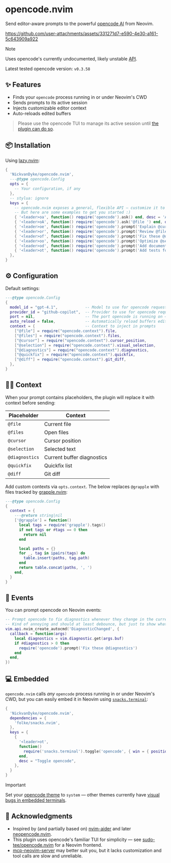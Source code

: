 # opencode.nvim

Send editor-aware prompts to the powerful [opencode AI](https://github.com/sst/opencode) from Neovim.

https://github.com/user-attachments/assets/331271d7-e590-4e30-a161-5c643909a922

> [!NOTE]
> Uses opencode's currently undocumented, likely unstable [API](https://github.com/sst/opencode/blob/dev/packages/opencode/src/server/server.ts).
> 
> Latest tested opencode version: `v0.3.58`

## ✨ Features

- Finds your `opencode` process running in or under Neovim's CWD
- Sends prompts to its active session
- Injects customizable editor context
- Auto-reloads edited buffers

> Please use the opencode TUI to manage its active session until [the plugin can do so](https://github.com/sst/opencode/issues/1255).

## 📦 Installation

Using [lazy.nvim](https://github.com/folke/lazy.nvim):

```lua
{
  'NickvanDyke/opencode.nvim',
  ---@type opencode.Config
  opts = {
    -- Your configuration, if any
  },
  -- stylua: ignore
  keys = {
    -- opencode.nvim exposes a general, flexible API — customize it to your workflow!
    -- But here are some examples to get you started :)
    { '<leader>oa', function() require('opencode').ask() end, desc = 'Ask opencode', mode = { 'n', 'v' }, },
    { '<leader>oA', function() require('opencode').ask('@file ') end, desc = 'Ask opencode about current file', mode = { 'n', 'v' }, },
    { '<leader>oe', function() require('opencode').prompt('Explain @cursor and its context') end, desc = 'Explain code near cursor' },
    { '<leader>or', function() require('opencode').prompt('Review @file for correctness and readability') end, desc = 'Review file', },
    { '<leader>of', function() require('opencode').prompt('Fix these @diagnostics') end, desc = 'Fix errors', },
    { '<leader>oo', function() require('opencode').prompt('Optimize @selection for performance and readability') end, desc = 'Optimize selection', mode = 'v', },
    { '<leader>od', function() require('opencode').prompt('Add documentation comments for @selection') end, desc = 'Document selection', mode = 'v', },
    { '<leader>ot', function() require('opencode').prompt('Add tests for @selection') end, desc = 'Test selection', mode = 'v', },
  },
}
```

## ⚙️ Configuration

Default settings:

```lua
---@type opencode.Config
{
  model_id = "gpt-4.1",            -- Model to use for opencode requests — see https://models.dev/
  provider_id = "github-copilot",  -- Provider to use for opencode requests — see https://models.dev/
  port = nil,                      -- The port opencode is running on — use `opencode --port <port>`. If `nil`, tries to find a running instance.
  auto_reload = false,             -- Automatically reload buffers edited by opencode
  context = {                      -- Context to inject in prompts
    ["@file"] = require("opencode.context").file,
    ["@files"] = require("opencode.context").files,
    ["@cursor"] = require("opencode.context").cursor_position,
    ["@selection"] = require("opencode.context").visual_selection,
    ["@diagnostics"] = require("opencode.context").diagnostics,
    ["@quickfix"] = require("opencode.context").quickfix,
    ["@diff"] = require("opencode.context").git_diff,
  },
}
```

## 🕵️‍♂️ Context

When your prompt contains placeholders, the plugin will replace it with context before sending:

| Placeholder | Context |
| - | - |
| `@file` | Current file |
| `@files` | Open files |
| `@cursor` | Cursor position |
| `@selection` | Selected text |
| `@diagnostics` | Current buffer diagnostics |
| `@quickfix` | Quickfix list |
| `@diff` | Git diff |

Add custom contexts via `opts.context`. The below replaces `@grapple` with files tracked by [grapple.nvim](https://github.com/cbochs/grapple.nvim):

```lua
---@type opencode.Config
{
  context = {
    ---@return string|nil
    ['@grapple'] = function()
      local tags = require('grapple').tags()
      if not tags or #tags == 0 then
        return nil
      end

      local paths = {}
      for _, tag in ipairs(tags) do
        table.insert(paths, tag.path)
      end
      return table.concat(paths, ', ')
    end,
  }
}
```

## 👀 Events

You can prompt opencode on Neovim events:

```lua
-- Prompt opencode to fix diagnostics whenever they change in the current buffer.
-- Kind of annoying and should at least debounce, but just to show what's possible.
vim.api.nvim_create_autocmd('DiagnosticChanged', {
  callback = function(args)
    local diagnostics = vim.diagnostic.get(args.buf)
    if #diagnostics > 0 then
      require('opencode').prompt('Fix these @diagnostics')
    end
  end,
})
```

## 💻 Embedded

`opencode.nvim` calls *any* `opencode` process running in or under Neovim's CWD, but you can easily embed it in Neovim using [`snacks.terminal`](https://github.com/folke/snacks.nvim/blob/main/docs/terminal.md):

```lua
{
  'NickvanDyke/opencode.nvim',
  dependencies = {
    'folke/snacks.nvim',
  },
  keys = {
    {
      '<leader>ot',
      function()
        require('snacks.terminal').toggle('opencode', { win = { position = 'right' } })
      end,
      desc = "Toggle opencode",
    },
  }
}
```

> [!IMPORTANT]
> Set your [opencode theme](https://opencode.ai/docs/themes/) to `system` — other themes currently have [visual bugs in embedded terminals](https://github.com/sst/opencode/issues/445).

## 🙏 Acknowledgments

- Inspired by (and partially based on) [nvim-aider](https://github.com/GeorgesAlkhouri/nvim-aider) and later [neopencode.nvim](https://github.com/loukotal/neopencode.nvim).
- This plugin uses opencode's familiar TUI for simplicity — see [sudo-tee/opencode.nvim](https://github.com/sudo-tee/opencode.nvim) for a Neovim frontend.
- [mcp-neovim-server](https://github.com/bigcodegen/mcp-neovim-server) may better suit you, but it lacks customization and tool calls are slow and unreliable.
